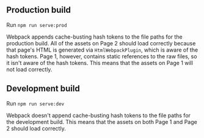 ## Production build

Run `npm run serve:prod`

Webpack appends cache-busting hash tokens to the file paths for the production build. All of the assets on Page 2 should load correctly because that page's HTML is generated via `HtmlWebpackPlugin`, which is aware of the hash tokens. Page 1, however, contains static references to the raw files, so it isn't aware of the hash tokens. This means that the assets on Page 1 will not load correctly.

## Development build

Run `npm run serve:dev`

Webpack doesn't append cache-busting hash tokens to the file paths for the development build. This means that the assets on both Page 1 and Page 2 should load correctly.
